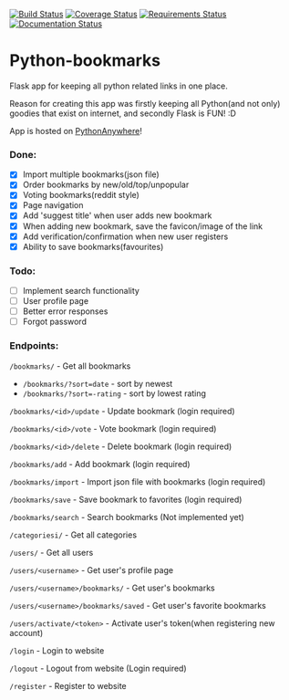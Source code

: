 [![Build Status](https://travis-ci.org/ev-agelos/Python-bookmarks.svg?branch=master)](https://travis-ci.org/ev-agelos/Python-bookmarks) [![Coverage Status](https://coveralls.io/repos/ev-agelos/Python-bookmarks/badge.svg?branch=master&service=github)](https://coveralls.io/github/ev-agelos/Python-bookmarks?branch=master) [![Requirements Status](https://requires.io/github/ev-agelos/Python-bookmarks/requirements.svg?branch=master)](https://requires.io/github/ev-agelos/Python-bookmarks/requirements/?branch=master) [![Documentation Status](https://readthedocs.org/projects/python-bookmarks/badge/?version=latest)](http://python-bookmarks.readthedocs.org/en/latest/?badge=latest)
# Python-bookmarks
Flask app for keeping all python related links in one place.

Reason for creating this app was firstly keeping all Python(and not only) goodies that exist on internet,
and secondly Flask is FUN! :D

App is hosted on [PythonAnywhere](http://evagelos.pythonanywhere.com/)!

### Done:
- [x] Import multiple bookmarks(json file)
- [x] Order bookmarks by new/old/top/unpopular
- [x] Voting bookmarks(reddit style)
- [x] Page navigation
- [x] Add 'suggest title' when user adds new bookmark
- [x] When adding new bookmark, save the favicon/image of the link
- [x] Add verification/confirmation when new user registers
- [x] Ability to save bookmarks(favourites)

### Todo:
- [ ] Implement search functionality
- [ ] User profile page
- [ ] Better error responses
- [ ] Forgot password

### Endpoints:

`/bookmarks/` - Get all bookmarks
* `/bookmarks/?sort=date` - sort by newest
* `/bookmarks/?sort=-rating` - sort by lowest rating

`/bookmarks/<id>/update` - Update bookmark (login required)

`/bookmarks/<id>/vote` - Vote bookmark (login required)

`/bookmarks/<id>/delete` - Delete bookmark (login required)

`/bookmarks/add` - Add bookmark (login required)

`/bookmarks/import` - Import json file with bookmarks (login required)

`/bookmarks/save` - Save bookmark to favorites (login required)

`/bookmarks/search` - Search bookmarks (Not implemented yet)

`/categoriesi/` - Get all categories

`/users/` - Get all users

`/users/<username>` - Get user's profile page

`/users/<username>/bookmarks/` - Get user's bookmarks

`/users/<username>/bookmarks/saved` - Get user's favorite bookmarks

`/users/activate/<token>` - Activate user's token(when registering new account)

`/login` - Login to website

`/logout` - Logout from website (Login required)

`/register` - Register to website
